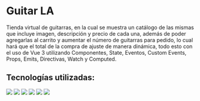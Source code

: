 # Guitar LA

Tienda virtual de guitarras, en la cual se muestra un catálogo de las mismas que incluye imagen, descripción y precio de cada una, además de poder agregarlas al carrito y aumentar el número de guitarras para pedido, lo cual hará que el total de la compra de ajuste de manera dinámica, todo esto con el uso de Vue 3 utilizando Componentes, State, Eventos, Custom Events, Props, Emits, Directivas, Watch y Computed.

## Tecnologías utilizadas:

<img src="https://img.shields.io/badge/HTML5-E34F26?style=for-the-badge&logo=html5&logoColor=white"/>
<img src="https://img.shields.io/badge/CSS3-1572B6?style=for-the-badge&logo=css3&logoColor=white"/>
<img src="https://img.shields.io/badge/JavaScript-323330?style=for-the-badge&logo=javascript&logoColor=F7DF1E"/>
<img src="https://img.shields.io/badge/json-5E5C5C?style=for-the-badge&logo=json&logoColor=white"/>
<img src="https://img.shields.io/badge/Vite-B73BFE?style=for-the-badge&logo=vite&logoColor=FFD62E"/>
<img src="https://img.shields.io/badge/Vue%20js-35495E?style=for-the-badge&logo=vuedotjs&logoColor=4FC08D"/>